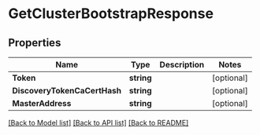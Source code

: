 # GetClusterBootstrapResponse

## Properties

Name | Type | Description | Notes
------------ | ------------- | ------------- | -------------
**Token** | **string** |  | [optional] 
**DiscoveryTokenCaCertHash** | **string** |  | [optional] 
**MasterAddress** | **string** |  | [optional] 

[[Back to Model list]](../README.md#documentation-for-models) [[Back to API list]](../README.md#documentation-for-api-endpoints) [[Back to README]](../README.md)


